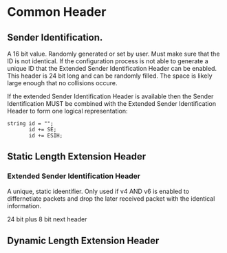 # Common Header

## Sender Identification.

A 16 bit value. Randomly generated
or set by user. Must make sure that
the ID is not identical. If the configuration
process is not able to generate a unique ID
that the Extended Sender Identification Header can
be enabled. This header is 24 bit long and can be
randomly filled. The space is likely large enough
that no collisions occure.

If the extended Sender Identification Header is available
then the Sender Identification MUST be combined with the
Extended Sender Identification Header to form one logical
representation:

```
string id = "";
       id += SE;
       id += ESIH;
```



## Static Length Extension Header

### Extended Sender Identification Header

A unique, static ideentifier. Only used
if v4 AND v6 is enabled to differnetiate
packets and drop the later received
packet with the identical information.

24 bit plus 8 bit next header



## Dynamic Length Extension Header

